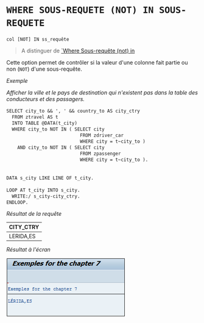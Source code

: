 # **`WHERE SOUS-REQUETE (NOT) IN SOUS-REQUETE`**

```JS
col [NOT] IN ss_requête
```

> A distinguer de [`Where Sous-requête (not) in](<../09_SQL_Select/28_where_sous-requête_col_(not)_in.md>)

Cette option permet de contrôler si la valeur d'une colonne fait partie ou non (`NOT`) d'une sous-requête.

_Exemple_

_Afficher la ville et le pays de destination qui n'existent pas dans la table des conducteurs et des passagers._

```JS
SELECT city_to && ', ' && country_to AS city_ctry
  FROM ztravel AS t
  INTO TABLE @DATA(t_city)
  WHERE city_to NOT IN ( SELECT city
                           FROM zdriver_car
                           WHERE city = t~city_to )
    AND city_to NOT IN ( SELECT city
                           FROM zpassenger
                           WHERE city = t~city_to ).


DATA s_city LIKE LINE OF t_city.

LOOP AT t_city INTO s_city.
  WRITE:/ s_city-city_ctry.
ENDLOOP.
```

_Résultat de la requête_

| **CITY_CTRY** |
| ------------- |
| LERIDA,ES     |

_Résultat à l'écran_

![](../00_Ressources/09_31_01.png)
